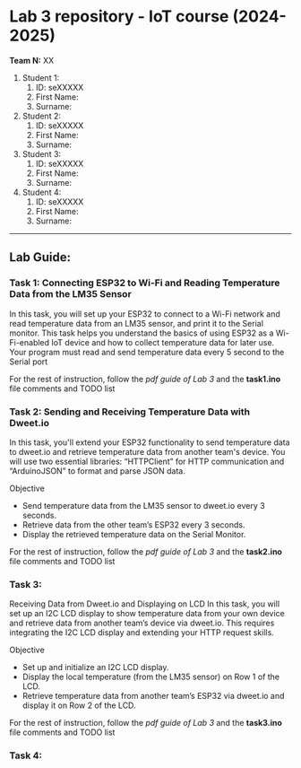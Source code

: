 # Lab 3 repository - IoT course (2024-2025)

**Team N:** XX

1. Student 1:
   1. ID: seXXXXX
   2. First Name:
   3. Surname:
2. Student 2:
   1. ID: seXXXXX
   2. First Name:
   3. Surname:
3. Student 3:
   1. ID: seXXXXX
   2. First Name:
   3. Surname:
4. Student 4:
   1. ID: seXXXXX
   2. First Name:
   3. Surname:
  
-----------------------------------------------------------------------   
## Lab Guide:

### Task 1: Connecting ESP32 to Wi-Fi and Reading Temperature Data from the LM35 Sensor
In this task, you will set up your ESP32 to connect to a Wi-Fi network and read temperature data from an LM35 sensor, and print it to the Serial monitor. This task helps you understand the basics of using ESP32 as a Wi-Fi-enabled IoT device and how to collect temperature data for later use.
Your program must read and send temperature data every 5 second to the Serial port

For the rest of instruction, follow the *pdf guide of Lab 3* and the **task1.ino** file comments and TODO list


### Task 2: Sending and Receiving Temperature Data with Dweet.io
In this task, you'll extend your ESP32 functionality to send temperature data to dweet.io and retrieve temperature data from another team's device. You will use two essential libraries: “HTTPClient” for HTTP communication and “ArduinoJSON” to format and parse JSON data.

Objective
*	Send temperature data from the LM35 sensor to dweet.io every 3 seconds.
*	Retrieve data from the other team’s ESP32 every 3 seconds.
*	Display the retrieved temperature data on the Serial Monitor.

For the rest of instruction, follow the *pdf guide of Lab 3* and the **task2.ino** file comments and TODO list

### Task 3:
Receiving Data from Dweet.io and Displaying on LCD
In this task, you will set up an I2C LCD display to show temperature data from your own device and retrieve data from another team’s device via dweet.io. This requires integrating the I2C LCD display and extending your HTTP request skills.

Objective
*	Set up and initialize an I2C LCD display.
*	Display the local temperature (from the LM35 sensor) on Row 1 of the LCD.
*	Retrieve temperature data from another team’s ESP32 via dweet.io and display it on Row 2 of the LCD.

For the rest of instruction, follow the *pdf guide of Lab 3* and the **task3.ino** file comments and TODO list

### Task 4: 
